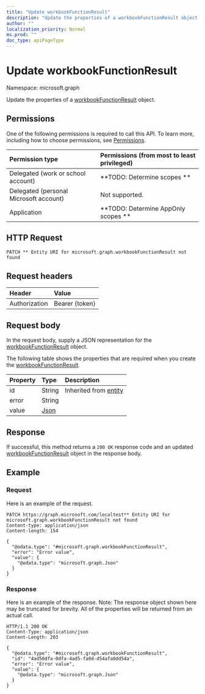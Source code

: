 ```yaml
---
title: "Update workbookFunctionResult"
description: "Update the properties of a workbookFunctionResult object."
author: ""
localization_priority: Normal
ms.prod: ""
doc_type: apiPageType
---
```


# Update workbookFunctionResult

Namespace: microsoft.graph

Update the properties of a [workbookFunctionResult](../resources/workbookfunctionresult.md) object.

## Permissions
One of the following permissions is required to call this API. To learn more, including how to choose permissions, see [Permissions](/concepts/permissions-reference.md).

|Permission type|Permissions (from most to least privileged)|
|:---|:---|
|Delegated (work or school account)|**TODO: Determine scopes **|
|Delegated (personal Microsoft account)|Not supported.|
|Application|**TODO: Determine AppOnly scopes **|

## HTTP Request
<!-- {
  "blockType": "ignored"
}
-->
``` http
PATCH ** Entity URI for microsoft.graph.workbookFunctionResult not found
```

## Request headers
|Header|Value|
|:---|:---|
|Authorization|Bearer {token}|

## Request body
In the request body, supply a JSON representation for the [workbookFunctionResult](../resources/workbookfunctionresult.md) object.

The following table shows the properties that are required when you create the [workbookFunctionResult](../resources/workbookfunctionresult.md).

|Property|Type|Description|
|:---|:---|:---|
|id|String| Inherited from [entity](../resources/entity.md)|
|error|String||
|value|[Json](../resources/json.md)||



## Response
If successful, this method returns a `200 OK` response code and an updated [workbookFunctionResult](../resources/workbookfunctionresult.md) object in the response body.

## Example

### Request
Here is an example of the request.
<!-- {
  "blockType": "request",
  "name": "update_workbookfunctionresult"
}
-->
``` http
PATCH https://graph.microsoft.com/localtest** Entity URI for microsoft.graph.workbookFunctionResult not found
Content-type: application/json
Content-length: 154

{
  "@odata.type": "#microsoft.graph.workbookFunctionResult",
  "error": "Error value",
  "value": {
    "@odata.type": "microsoft.graph.Json"
  }
}
```

### Response
Here is an example of the response. Note: The response object shown here may be truncated for brevity. All of the properties will be returned from an actual call.
<!-- {
  "blockType": "response",
  "truncated": true
}
-->
``` http
HTTP/1.1 200 OK
Content-Type: application/json
Content-Length: 203

{
  "@odata.type": "#microsoft.graph.workbookFunctionResult",
  "id": "4ad50dfa-0dfa-4ad5-fa0d-d54afa0dd54a",
  "error": "Error value",
  "value": {
    "@odata.type": "microsoft.graph.Json"
  }
}
```

